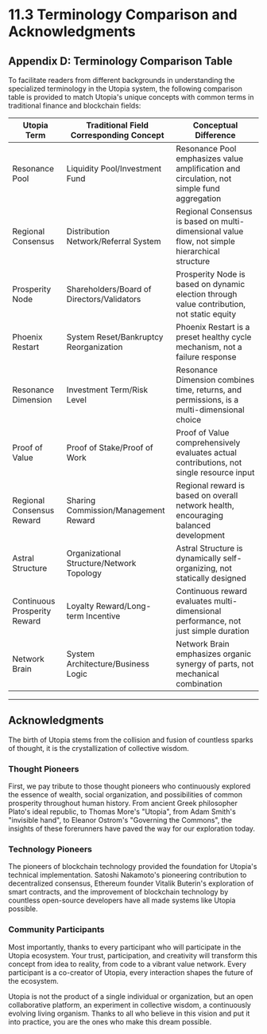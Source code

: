 # 11.3 Terminology Comparison and Acknowledgments

## Appendix D: Terminology Comparison Table

To facilitate readers from different backgrounds in understanding the specialized terminology in the Utopia system, the following comparison table is provided to match Utopia's unique concepts with common terms in traditional finance and blockchain fields:

| Utopia Term | Traditional Field Corresponding Concept | Conceptual Difference |
|-----------|-----------------|----------|
| Resonance Pool | Liquidity Pool/Investment Fund | Resonance Pool emphasizes value amplification and circulation, not simple fund aggregation |
| Regional Consensus | Distribution Network/Referral System | Regional Consensus is based on multi-dimensional value flow, not simple hierarchical structure |
| Prosperity Node | Shareholders/Board of Directors/Validators | Prosperity Node is based on dynamic election through value contribution, not static equity |
| Phoenix Restart | System Reset/Bankruptcy Reorganization | Phoenix Restart is a preset healthy cycle mechanism, not a failure response |
| Resonance Dimension | Investment Term/Risk Level | Resonance Dimension combines time, returns, and permissions, is a multi-dimensional choice |
| Proof of Value | Proof of Stake/Proof of Work | Proof of Value comprehensively evaluates actual contributions, not single resource input |
| Regional Consensus Reward | Sharing Commission/Management Reward | Regional reward is based on overall network health, encouraging balanced development |
| Astral Structure | Organizational Structure/Network Topology | Astral Structure is dynamically self-organizing, not statically designed |
| Continuous Prosperity Reward | Loyalty Reward/Long-term Incentive | Continuous reward evaluates multi-dimensional performance, not just simple duration |
| Network Brain | System Architecture/Business Logic | Network Brain emphasizes organic synergy of parts, not mechanical combination |

---

## Acknowledgments

The birth of Utopia stems from the collision and fusion of countless sparks of thought, it is the crystallization of collective wisdom.

### Thought Pioneers

First, we pay tribute to those thought pioneers who continuously explored the essence of wealth, social organization, and possibilities of common prosperity throughout human history. From ancient Greek philosopher Plato's ideal republic, to Thomas More's "Utopia", from Adam Smith's "invisible hand", to Eleanor Ostrom's "Governing the Commons", the insights of these forerunners have paved the way for our exploration today.

### Technology Pioneers

The pioneers of blockchain technology provided the foundation for Utopia's technical implementation. Satoshi Nakamoto's pioneering contribution to decentralized consensus, Ethereum founder Vitalik Buterin's exploration of smart contracts, and the improvement of blockchain technology by countless open-source developers have all made systems like Utopia possible.

### Community Participants

Most importantly, thanks to every participant who will participate in the Utopia ecosystem. Your trust, participation, and creativity will transform this concept from idea to reality, from code to a vibrant value network. Every participant is a co-creator of Utopia, every interaction shapes the future of the ecosystem.

Utopia is not the product of a single individual or organization, but an open collaborative platform, an experiment in collective wisdom, a continuously evolving living organism. Thanks to all who believe in this vision and put it into practice, you are the ones who make this dream possible.